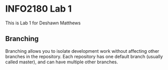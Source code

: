 # INFO2180 Lab 1

This is Lab 1 for Deshawn Matthews

## Branching

Branching allows you to isolate development work without affecting other branches in the repository. Each repository has one default branch (usually called master), and can have multiple other branches.

